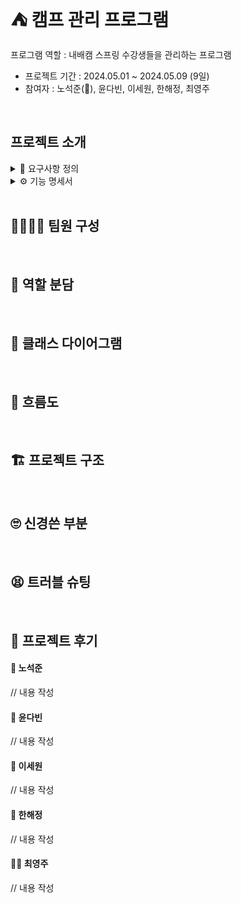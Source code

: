 # ⛺ 캠프 관리 프로그램
프로그램 역할 : 내배캠 스프링 수강생들을 관리하는 프로그램
* 프로젝트 기간 : 2024.05.01 ~ 2024.05.09 (9일)
* 참여자 : 노석준(👑), 윤다빈, 이세원, 한해정, 최영주
<br>

## 프로젝트 소개
<details>
<summary> 📑 요구사항 정의 </summary>


</details>
<details>
<summary> ⚙ 기능 명세서 </summary>


</details>
<br>

## 👩‍💻👨‍💻 팀원 구성
<br>

## 🤝 역할 분담
<br>

## 🏤 클래스 다이어그램
<br>

## 🌊 흐름도
<br>

## 🏗 프로젝트 구조
<br>

## 🙄 신경쓴 부분
<br>

## 😫 트러블 슈팅
<br>

## 🙌 프로젝트 후기

#### 👑 노석준
// 내용 작성
#### 🧢 윤다빈
// 내용 작성
#### 🐊 이세원
// 내용 작성
#### 🐰 한해정
// 내용 작성
#### 👳‍♀️ 최영주
// 내용 작성

